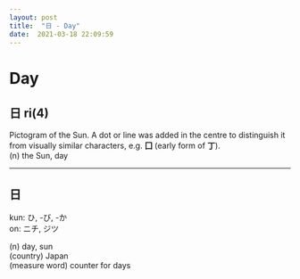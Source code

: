 ```yaml
---
layout: post
title:  "日 - Day"
date:  2021-03-18 22:09:59
---
```

 
# Day

## 日 ri(4)

Pictogram of the Sun. A dot or line was added in the centre to distinguish it from visually similar characters, e.g. **囗** (early form of **丁**).  
(n) the Sun, day


______

## 日

kun: ひ, -び, -か  
on: ニチ, ジツ

(n) day, sun  
(country) Japan  
(measure word) counter for days
